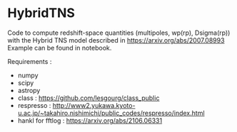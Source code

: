 # HybridTNS
 
Code to compute redshift-space quantities (multipoles, wp(rp), Dsigma(rp)) with the Hybrid TNS model described in https://arxiv.org/abs/2007.08993
Example can be found in notebook.

Requirements : 
- numpy
- scipy 
- astropy 
- class : https://github.com/lesgourg/class_public
- respresso : http://www2.yukawa.kyoto-u.ac.jp/~takahiro.nishimichi/public_codes/respresso/index.html
- hankl for fftlog : https://arxiv.org/abs/2106.06331

